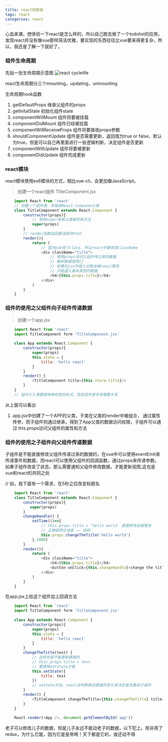 ```yaml
---
title: react初体验
tags: react
categories: react
---
```


心血来潮，想体验一下react是怎么样的，所以自己跑去做了一个todolist的应用，发现react并没有像vue那样简洁优雅，要实现的东西往往比vue要来得更复杂，所以，我还是了解一下就好了。

### 组件生命周期
先贴一张生命周期示意图
![react cyclelife][1]

react生命周期分三个mounting，updating，unmounting

生命周期hook函数
1. getDefaultProps 继承父组件的props
2. getInitalState  初始化组件state
3. componentWillMount 组件将要被挂载
4. componentDidMount  组件已经被挂载
5. componentWillReceiveProps 组件将要接收props参数
6. shouldComponentUpdate 组件是否需要更新，返回值为true or false，默认为true，但是可以自己再里面进行一些逻辑判断，决定组件是否更新
7. componentWillUpdate 组件将要被更新
8. componentDidUpdate 组件完成更新



### react模块

react模块使用es6模块的方式，相比vue-cli，会更加像JavaScript。

>  创建一个react组件 TitleComponent.jsx

```javascript
    import React from 'react'
    // 创建一个组件类，并继承React.Component类
    class TitleComponent extends React.Component {
        constructor(props){
            // 使用super继承父类属性和方法
            super(props)
        }
        // render函数返回要渲染的html
        render(){
            return (
                // 因为es6用了class，所以react中要改成className
                <div className="title">
                    // 使用props访问父组件传过来的数据
                    // 解析数据使用{}
                    // 如果在jsx中插入对象会被react警告
                    // 只能插入基本类型的数据
                    <h4>{this.props.title}</h4>
                </div>
            )
        }
    }
```


### 组件的使用之父组件向子组件传递数据

> 创建一个app.jsx

```javascript
    import React from 'react'
    import TitleComponent form 'TitleComponent.jsx'
    
    class App extends React.Component {
        constructor(props){
            super(props)
            this.state = {
                title: 'hello react'
            }
        }
        render() {
            <TitleComponent title={this.store.title}/>
        }
    }
    // 组件引入需要使用单标签的形式，而且组件首字母需要大写
```

从上面可以看出
1. app.jsx中创建了一个APP的父类，子类在父类的render中被组合，
通过属性传参，而子组件则通过继承，得到了App父类的数据访问权限，子组件可以通过
this.props访问父组件的属性和方法


### 组件的使用之子组件向父组件传递数据
子组件是不能直接修改父组件传递过来的数据的，在vue中可以使用eventEmit来传递事件和数据，而react可以使用父组件的回调函数，通过props来传递参数。如果子组件改变了状态，那么需要通知父组件修改数据，才能更新视图,这也是vue和react的共同之处

// 如，我下面有一个需求，在5秒之后改变标题名

```javascript
    import React from 'react'
    class TitleComponent extends React.Component {
        constructor(props){
           super(props)
        }
        changeHandle() {
            setTime(()=>{
                // this.props.title = 'hello world' 直接修改会被警告
                // 正确姿势应该是 —— 这样
                this.props.changeTheTitle('hello world')
            },5000)
        }
        render(){
            return (
                <div className="title">
                    <h4>{this.props.title}</h4>
                    <button onClick={this.changeHandle}>change the title</button>
                </div>
            )
        }
    }
```

在app.jsx上给这个组件加上回调方法

```javascript
    import React from 'react'
    import TitleComponent form 'TitleComponent.jsx'
    
    class App extends React.Component {
        constructor(props){
            super(props)
            this.state = {
                title: 'hello react'
            }
        }
        changeTheTitle(text) {
            // 这样也是不能更新数据的
            // this.props.title = text
            // 要使用setState才能
            this.setState({
                title: text
            })
            // setSate方法，react会判断新旧数据的变化来决定是否重绘子组件
        }
        render() {
            <TitleComponent changeTheTitle={this.changeTheTitle} title={this.store.title}/>
        }
    }
    
    React.render(<App />, document.getElementById('app'))
```

老子可以修改儿子的数据，但是儿子永远不能动老子的数据，以下犯上。除非用了redux，为什么它能，因为它是皇帝啊！天下都是它的，谁还动不得


  [1]: http://static.zybuluo.com/kuo-hao/f2lsv21n8c47b28bysd1srpw/react%20lifeCycle1.png

